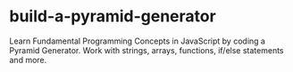 # build-a-pyramid-generator
Learn Fundamental Programming Concepts in JavaScript by coding a Pyramid Generator.  Work with strings, arrays, functions, if/else statements and more.
